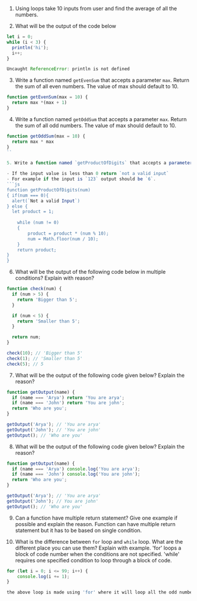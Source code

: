 1. Using loops take 10 inputs from user and find the average of all the numbers.

2. What will be the output of the code below

```js
let i = 0;
while (i < 3) {
  println('hi');
  i++;
}

Uncaught ReferenceError: println is not defined
```


3. Write a function named `getEvenSum` that accepts a parameter `max`. Return the sum of all even numbers. The value of max should default to 10.

```js
function getEvenSum(max = 10) {
  return max *(max + 1)
}
```

4. Write a function named `getOddSum` that accepts a parameter `max`. Return the sum of all odd numbers. The value of max should default to 10.
```js
function getOddSum(max = 10) {
  return max * max
}
``

5. Write a function named `getProductOfDigits` that accepts a parameter `num`. It returns the product of all the digits in the number.

- If the input value is less than 0 return `not a valid input`
- For example if the input is `123` output should be `6`.
```js
function getProductOfDigits(num)
{ if(num === 0){
  alert(`Not a valid Input`)
} else {
  let product = 1;
 
    while (num != 0)
    {
        product = product * (num % 10);
        num = Math.floor(num / 10);
    }
    return product;
}
}
```
6. What will be the output of the following code below in multiple conditions? Explain with reason?

```js
function check(num) {
  if (num > 5) {
    return 'Bigger than 5';
  }

  if (num < 5) {
    return 'Smaller than 5';
  }

  return num;
}

check(10); // 'Bigger than 5'
check(1); // 'Smaller than 5'
check(5); // 5
```

7. What will be the output of the following code given below? Explain the reason?

```js
function getOutput(name) {
  if (name === 'Arya') return 'You are arya';
  if (name === 'John') return 'You are john';
  return 'Who are you';
}

getOutput('Arya'); // 'You are arya'
getOutput('John'); // 'You are john'
getOutput(); // 'Who are you'
```

8. What will be the output of the following code given below? Explain the reason?

```js
function getOutput(name) {
  if (name === 'Arya') console.log('You are arya');
  if (name === 'John') console.log('You are john');
  return 'Who are you';
}

getOutput('Arya'); // 'You are arya'
getOutput('John'); // You are john'
getOutput(); // 'Who are you'
```

9. Can a function have multiple return statement? Give one example if possible and explain the reason.
Function can have multiple return statement but it has to be based on single condition.

10. What is the difference between `for` loop and `while` loop. What are the different place you can use them? Explain with example.
'for' loops a block of code number when the conditions are not specified. 'while' requires one specified condition to loop through a block of code.
```js
for (let i = 0; i <= 99; i++) {
	console.log(i += 1);
}

the above loop is made using 'for' where it will loop all the odd numbers between 0 & 100
```